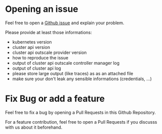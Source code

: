 # Opening an issue

Feel free to open a [Github issue](https://github.com/outscale/cluster-api-provider-outscale/issues) and explain your problem.

Please provide at least those informations:
- kubernetes version
- cluster api version
- cluster api outscale provider version
- how to reproduce the issue
- output of cluster api outscale controller manager log
- output of cluster api log
- please store large output (like traces) as as an attached file
- make sure your don't leak any sensible informations (credentials, ...)

# Fix Bug or add a feature

Feel free to fix a bug by opening a Pull Requests in this Github Repository.

For a feature contribution, feel free to open a Pull Requests if you discusss with us about it beforehand.
